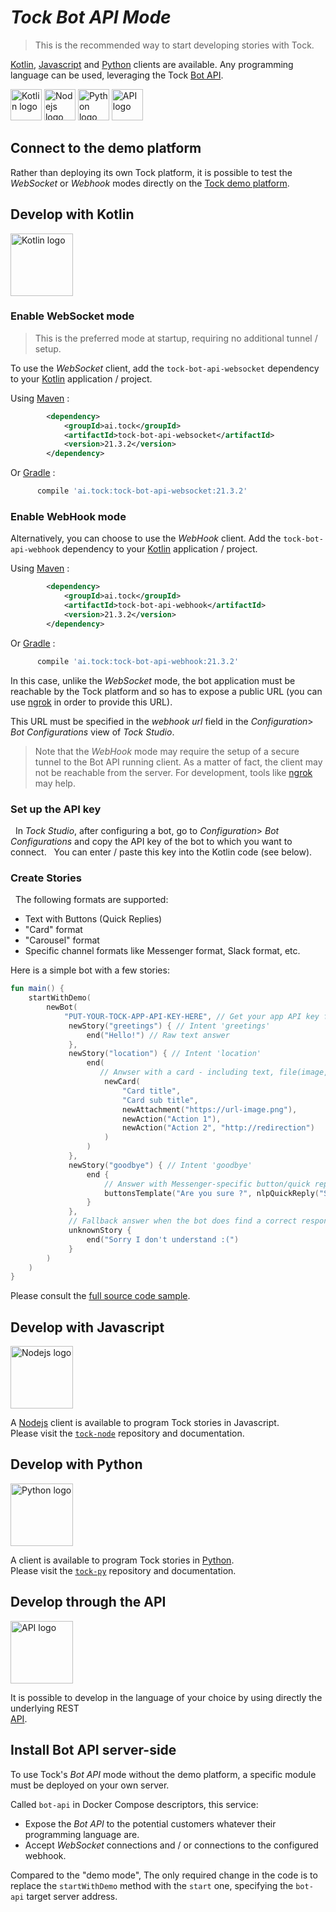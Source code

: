 # _Tock Bot API Mode_

> This is the recommended way to start developing stories with Tock. 

[Kotlin](https://kotlinlang.org/), [Javascript](https://nodejs.org/) and [Python](https://www.python.org/) clients are available.
Any programming language can be used, leveraging the Tock [Bot API](../api.md#tock-bot-definition-api). 

[<img alt="Kotlin logo" title="Kotlin"
      src="https://upload.wikimedia.org/wikipedia/commons/7/74/Kotlin_Icon.png" 
      style="width: 50px;">](bot-api.md#develop-with-kotlin)
[<img alt="Nodejs logo" title="Nodejs"
      src="https://www.boostit.net/wp-content/uploads/2016/08/node-js-icon.png" 
      style="width: 50px;">](bot-api.md#develop-with-javascript)
[<img alt="Python logo" title="Python"
      src="https://www.libraries.rutgers.edu/sites/default/files/styles/resize_to_300px_width/public/events/2020/01/python_3_2.png" 
      style="width: 50px;">](bot-api.md#develop-with-python)
[<img alt="API logo" title="Bot API"
      src="https://zappysys.com/blog/wp-content/uploads/2018/06/REST-API-icon.jpg" 
      style="width: 50px;">](bot-api.md#develop-through-the-api)

## Connect to the demo platform

Rather than deploying its own Tock platform, it is possible to test the _WebSocket_ or _Webhook_ modes directly on the
[Tock demo platform](https://demo.tock.ai/).

## Develop with Kotlin

<img alt="Kotlin logo" title="Kotlin"
src="https://upload.wikimedia.org/wikipedia/commons/7/74/Kotlin_Icon.png" 
style="width: 100px;">

### Enable WebSocket mode

> This is the preferred mode at startup, requiring no additional tunnel / setup.

To use the _WebSocket_ client, add the `tock-bot-api-websocket` dependency to your [Kotlin](https://kotlinlang.org/) application / project.

Using [Maven](https://maven.apache.org/) :

```xml
        <dependency>
            <groupId>ai.tock</groupId>
            <artifactId>tock-bot-api-websocket</artifactId>
            <version>21.3.2</version>
        </dependency>
```

Or [Gradle](https://gradle.org/) :

```groovy
      compile 'ai.tock:tock-bot-api-websocket:21.3.2'
```

### Enable WebHook mode

Alternatively, you can choose to use the _WebHook_ client.
Add the `tock-bot-api-webhook` dependency to your [Kotlin](https://kotlinlang.org/) application / project.

Using [Maven](https://maven.apache.org/) :

```xml
        <dependency>
            <groupId>ai.tock</groupId>
            <artifactId>tock-bot-api-webhook</artifactId>
            <version>21.3.2</version>
        </dependency>
```

Or [Gradle](https://gradle.org/) :

```groovy
      compile 'ai.tock:tock-bot-api-webhook:21.3.2'
```

In this case, unlike the _WebSocket_ mode, the bot application must be reachable by the
Tock platform and so has to expose a public URL (you can use [ngrok](https://ngrok.com/) in order to provide this URL). 

This URL must be specified in the _webhook url_ field in the _Configuration_> _Bot Configurations_ view of _Tock Studio_.

> Note that the _WebHook_ mode may require the setup of a secure tunnel to the Bot API running client. 
> As a matter of fact, the client may not be reachable from the server. 
> For development, tools like [ngrok](https://ngrok.com/) may help. 
 
### Set up the API key
 
In _Tock Studio_, after configuring a bot, go to _Configuration_> _Bot Configurations_ and copy
the API key of the bot to which you want to connect.
 
You can enter / paste this key into the Kotlin code (see below).
 
### Create Stories
 
The following formats are supported:


* Text with Buttons (Quick Replies)
* "Card" format
* "Carousel" format
* Specific channel formats like Messenger format, Slack format, etc.

Here is a simple bot with a few stories:
 
```kotlin
fun main() {
    startWithDemo(
        newBot(
            "PUT-YOUR-TOCK-APP-API-KEY-HERE", // Get your app API key from Bot Configurations in Tock Studio
             newStory("greetings") { // Intent 'greetings'
                 end("Hello!") // Raw text answer
             },
             newStory("location") { // Intent 'location'
                 end(
                    // Anwser with a card - including text, file(image, video,..) and user action suggestions
                     newCard(
                         "Card title",
                         "Card sub title",
                         newAttachment("https://url-image.png"),
                         newAction("Action 1"),
                         newAction("Action 2", "http://redirection") 
                     )
                 )
             },
             newStory("goodbye") { // Intent 'goodbye'
                 end {
                     // Answer with Messenger-specific button/quick reply
                     buttonsTemplate("Are you sure ?", nlpQuickReply("Stay here"))
                 } 
             },
             // Fallback answer when the bot does find a correct response
             unknownStory {
                 end("Sorry I don't understand :(") 
             }
        )
    )
}
```

Please consult the [full source code sample](https://github.com/theopenconversationkit/tock-bot-demo).
 
## Develop with Javascript

<img alt="Nodejs logo" title="Nodejs"
src="https://www.boostit.net/wp-content/uploads/2016/08/node-js-icon.png" 
style="width: 100px;">

A [Nodejs](https://nodejs.org/) client is available to program Tock stories in Javascript.  
Please visit the [`tock-node`](https://github.com/theopenconversationkit/tock-node) repository and documentation.
 
## Develop with Python

<img alt="Python logo" title="Python"
src="https://www.libraries.rutgers.edu/sites/default/files/styles/resize_to_300px_width/public/events/2020/01/python_3_2.png" 
style="width: 100px;">

A client is available to program Tock stories in [Python](https://www.python.org/).  
Please visit the [`tock-py`](https://github.com/theopenconversationkit/tock-py) repository and documentation.

## Develop through the API

<img alt="API logo" title="REST API"
src="https://zappysys.com/blog/wp-content/uploads/2018/06/REST-API-icon.jpg" 
style="width: 100px;">

It is possible to develop in the language of your choice by using directly the underlying REST  
[API](../api.md#tock-bot-definition-api).

## Install Bot API server-side

To use Tock's _Bot API_ mode without the demo platform, a specific module must be deployed on your own server. 

Called `bot-api` in Docker Compose descriptors, this service:

* Expose the _Bot API_ to the potential customers whatever their programming language are.
* Accept _WebSocket_ connections and / or connections to the configured webhook.

Compared to the "demo mode", The only required change in the code is to replace
the `startWithDemo` method with the `start` one, specifying the `bot-api` target server address.
